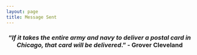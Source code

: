 ```yaml
---
layout: page
title: Message Sent
---
```

<h3 style="text-align: center;">“<em>If it takes the entire army and navy to deliver a postal card in Chicago, that card will be delivered</em>.” - Grover Cleveland</h3>
